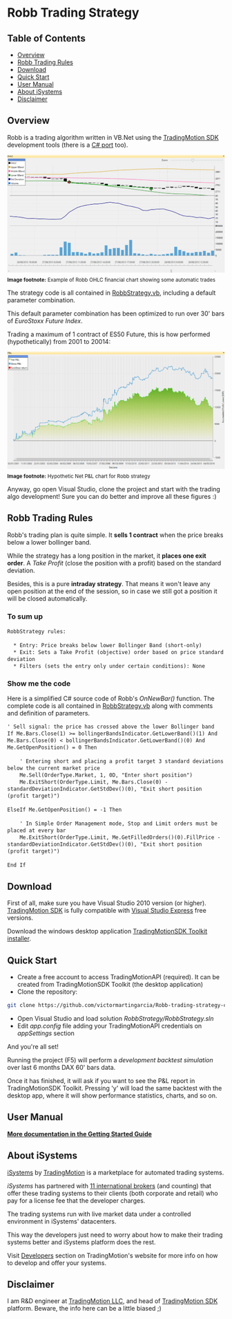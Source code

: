 Robb Trading Strategy
============================================

Table of Contents
----

* [Overview](#overview)
* [Robb Trading Rules](#Robb-trading-rules)
* [Download](#download)
* [Quick Start](#quick-start)
* [User Manual](#user-manual)
* [About iSystems](#about-isystems)
* [Disclaimer](#disclaimer)

Overview
----

Robb is a trading algorithm written in VB.Net using the [TradingMotion SDK] development tools (there is a [C# port] too).

![OHLC example chart](markdown_files/OHLC.png)
<sub>__Image footnote:__ Example of Robb OHLC financial chart showing some automatic trades</sub>

The strategy code is all contained in [RobbStrategy.vb], including a default parameter combination.

This default parameter combination has been optimized to run over 30' bars of _EuroStoxx Future Index_.

Trading a maximum of 1 contract of ES50 Future, this is how performed (hypothetically) from 2001 to 20014:

![Net P&L chart](markdown_files/PL.png)
<sub>__Image footnote:__ Hypothetic Net P&L chart for Robb strategy</sub>

Anyway, go open Visual Studio, clone the project and start with the trading algo development! Sure you can do better and improve all these figures :)

Robb Trading Rules
----

Robb's trading plan is quite simple. It __sells 1 contract__ when the price breaks below a lower bollinger band.

While the strategy has a long position in the market, it __places one exit order__. A _Take Profit_ (close the position with a profit) based on the standard deviation.

Besides, this is a pure __intraday strategy__. That means it won't leave any open position at the end of the session, so in case we still got a position it will be closed automatically.

### To sum up ###
```
RobbStrategy rules:

  * Entry: Price breaks below lower Bollinger Band (short-only)
  * Exit: Sets a Take Profit (objective) order based on price standard deviation
  * Filters (sets the entry only under certain conditions): None
```

### Show me the code ###

Here is a simplified C# source code of Robb's _OnNewBar()_ function. The complete code is all contained in [RobbStrategy.vb] along with comments and definition of parameters.

```VB.net
' Sell signal: the price has crossed above the lower Bollinger band
If Me.Bars.Close(1) >= bollingerBandsIndicator.GetLowerBand()(1) And Me.Bars.Close(0) < bollingerBandsIndicator.GetLowerBand()(0) And Me.GetOpenPosition() = 0 Then

    ' Entering short and placing a profit target 3 standard deviations below the current market price
    Me.Sell(OrderType.Market, 1, 0D, "Enter short position")
    Me.ExitShort(OrderType.Limit, Me.Bars.Close(0) - standardDeviationIndicator.GetStdDev()(0), "Exit short position (profit target)")

ElseIf Me.GetOpenPosition() = -1 Then

    ' In Simple Order Management mode, Stop and Limit orders must be placed at every bar
    Me.ExitShort(OrderType.Limit, Me.GetFilledOrders()(0).FillPrice - standardDeviationIndicator.GetStdDev()(0), "Exit short position (profit target)")

End If
```

Download
----

First of all, make sure you have Visual Studio 2010 version (or higher). [TradingMotion SDK] is fully compatible with [Visual Studio Express] free versions.

Download the windows desktop application [TradingMotionSDK Toolkit installer].


Quick Start
----

* Create a free account to access TradingMotionAPI (required). It can be created from TradingMotionSDK Toolkit (the desktop application)
* Clone the repository:
```sh
git clone https://github.com/victormartingarcia/Robb-trading-strategy-csharp
```
* Open Visual Studio and load solution _RobbStrategy/RobbStrategy.sln_
* Edit _app.config_ file adding your TradingMotionAPI credentials on _appSettings_ section

And you're all set!

Running the project (F5) will perform a _development backtest simulation_ over last 6 months DAX 60' bars data.

Once it has finished, it will ask if you want to see the P&L report in TradingMotionSDK Toolkit. Pressing 'y' will load the same backtest with the desktop app, where it will show performance statistics, charts, and so on.

User Manual
----

__[More documentation in the Getting Started Guide]__

About iSystems
----

[iSystems] by [TradingMotion] is a marketplace for automated trading systems.

_iSystems_ has partnered with [11 international brokers](http://www.tradingmotion.com/Brokers) (and counting) that offer these trading systems to their clients (both corporate and retail) who pay for a license fee that the developer charges.

The trading systems run with live market data under a controlled environment in iSystems' datacenters.

This way the developers just need to worry about how to make their trading systems better and iSystems platform does the rest.

Visit [Developers] section on TradingMotion's website for more info on how to develop and offer your systems.

Disclaimer
----

I am R&D engineer at [TradingMotion LLC], and head of [TradingMotion SDK] platform. Beware, the info here can be a little biased ;)

 [C# port]: https://github.com/victormartingarcia/Robb-trading-strategy-csharp
 [TradingMotion SDK]: https://sdk.tradingmotion.com
 [RobbStrategy.vb]: RobbStrategy/RobbStrategy.vb
 [iSystems platform]: https://www.isystems.com
 [iSystems.com]: https://www.isystems.com
 [iSystems]: https://www.isystems.com
 [TradingMotion LLC]: https://www.tradingmotion.com
 [TradingMotion]: https://www.tradingmotion.com
 [Developers]: https://www.tradingmotion.com/Strategies/Developers
 [Visual Studio Express]: http://www.visualstudio.com/en-us/downloads#d-2010-express
 [TradingMotion SDK website]: http://sdk.tradingmotion.com
 [TradingMotionSDK Toolkit installer]: https://sdk.tradingmotion.com/files/TradingMotionSDKv2Installer.msi
 [More documentation in the Getting Started Guide]: https//sdk.tradingmotion.com/GettingStarted

